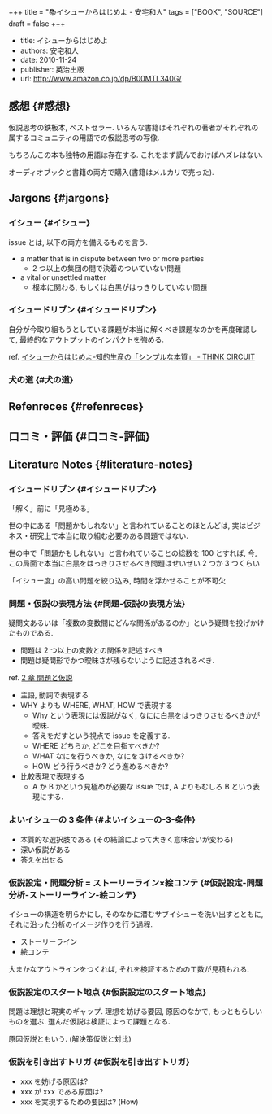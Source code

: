 +++
title = "📚イシューからはじめよ - 安宅和人"
tags = ["BOOK", "SOURCE"]
draft = false
+++

-   title: イシューからはじめよ
-   authors: 安宅和人
-   date: 2010-11-24
-   publisher: 英治出版
-   url: <http://www.amazon.co.jp/dp/B00MTL340G/>


## 感想 {#感想}

仮説思考の鉄板本, ベストセラー. いろんな書籍はそれぞれの著者がそれぞれの属するコミュニティの用語での仮説思考の写像.

もちろんこの本も独特の用語は存在する. これをまず読んでおけばハズレはない.

オーディオブックと書籍の両方で購入(書籍はメルカリで売った).


## Jargons {#jargons}


### イシュー {#イシュー}

issue とは, 以下の両方を備えるものを言う.

-   a matter that is in dispute between two or more parties
    -   2 つ以上の集団の間で決着のついていない問題
-   a vital or unsettled matter
    -   根本に関わる, もしくは白黒がはっきりしていない問題


### イシュードリブン {#イシュードリブン}

自分が今取り組もうとしている課題が本当に解くべき課題なのかを再度確認して, 最終的なアウトプットのインパクトを強める.

ref. [イシューからはじめよ-知的生産の「シンプルな本質」 - THINK CIRCUIT](http://d.hatena.ne.jp/fulic/20110812/1313159016)


### 犬の道 {#犬の道}


## Refenreces {#refenreces}


## 口コミ・評価 {#口コミ-評価}


## Literature Notes {#literature-notes}


### イシュードリブン {#イシュードリブン}

「解く」前に「見極める」

世の中にある「問題かもしれない」と言われていることのほとんどは, 実はビジネス・研究上で本当に取り組む必要のある問題ではない.

世の中で「問題かもしれない」と言われていることの総数を 100 とすれば, 今, この局面で本当に白黒をはっきりさせるべき問題はせいぜい 2 つか 3 つくらい

「イシュー度」の高い問題を絞り込み, 時間を浮かせることが不可欠


### 問題・仮説の表現方法 {#問題-仮説の表現方法}

疑問文あるいは「複数の変数間にどんな関係があるのか」という疑問を投げかけたものである.

-   問題は 2 つ以上の変数との関係を記述すべき
-   問題は疑問形でかつ曖昧さが残らないように記述されるべき.

ref. [2 章 問題と仮説](http://kjs.nagaokaut.ac.jp/watahiki/himitsu/labo_only/study/2QandH.htm)

-   主語, 動詞で表現する
-   WHY よりも WHERE, WHAT, HOW で表現する
    -   Why という表現には仮説がなく, なにに白黒をはっきりさせるべきかが曖昧.
    -   答えをだすという視点で issue を定義する.
    -   WHERE どちらか, どこを目指すべきか?
    -   WHAT  なにを行うべきか, なにをさけるべきか?
    -   HOW   どう行うべきか? どう進めるべきか?
-   比較表現で表現する
    -   A か B かという見極めが必要な issue では, A よりもむしろ B という表現にする.


### よいイシューの 3 条件 {#よいイシューの-3-条件}

-   本質的な選択肢である (その結論によって大きく意味合いが変わる)
-   深い仮説がある
-   答えを出せる


### 仮説設定・問題分析 = ストーリーライン×絵コンテ {#仮説設定-問題分析-ストーリーライン-絵コンテ}

イシューの構造を明らかにし, そのなかに潜むサブイシューを洗い出すとともに, それに沿った分析のイメージ作りを行う過程.

-   ストーリーライン
-   絵コンテ

大まかなアウトラインをつくれば, それを検証するための工数が見積もれる.


### 仮説設定のスタート地点 {#仮説設定のスタート地点}

問題は理想と現実のギャップ. 理想を妨げる要因, 原因のなかで, もっともらしいものを選ぶ. 選んだ仮説は検証によって課題となる.

原因仮説ともいう. (解決策仮説と対比)


### 仮説を引き出すトリガ {#仮説を引き出すトリガ}

-   xxx を妨げる原因は?
-   xxx が xxx である原因は?
-   xxx を実現するための要因は? (How)

